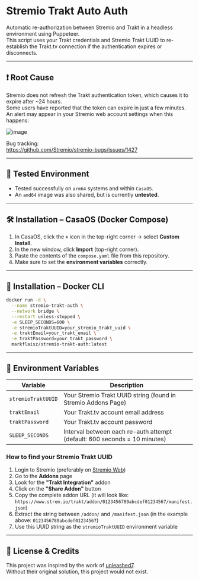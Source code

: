 # Stremio Trakt Auto Auth

Automatic re-authorization between Stremio and Trakt in a headless environment using Puppeteer.  
This script uses your Trakt credentials and Stremio Trakt UUID to re-establish the Trakt.tv connection if the authentication expires or disconnects.

---

## ❗ Root Cause

Stremio does not refresh the Trakt authentication token, which causes it to expire after ~24 hours.  
Some users have reported that the token can expire in just a few minutes.  
An alert may appear in your Stremio web account settings when this happens:

![image](https://github.com/user-attachments/assets/dd994c82-b4ce-4c75-a924-5f4599b7e225)

Bug tracking:  
https://github.com/Stremio/stremio-bugs/issues/1427

---

## 🧪 Tested Environment

- Tested successfully on `arm64` systems and within `CasaOS`.
- An `amd64` image was also shared, but is currently **untested**.

---

## 🛠️ Installation – CasaOS (Docker Compose)

1. In CasaOS, click the **`+`** icon in the top-right corner → select **Custom Install**.
2. In the new window, click **Import** (top-right corner).
3. Paste the contents of the `compose.yaml` file from this repository.
4. Make sure to set the **environment variables** correctly.

---

## 🐳 Installation – Docker CLI

```bash
docker run -d \
  --name stremio-trakt-auth \
  --network bridge \
  --restart unless-stopped \
  -e SLEEP_SECONDS=600 \
  -e stremioTraktUUID=your_stremio_trakt_uuid \
  -e traktEmail=your_trakt_email \
  -e traktPassword=your_trakt_password \
  markflaisz/stremio-trakt-auth:latest
```

---

## 🔐 Environment Variables

| Variable            | Description                              |
|---------------------|------------------------------------------|
| `stremioTraktUUID`  | Your Stremio Trakt UUID string (found in Stremio Addons Page) |
| `traktEmail`        | Your Trakt.tv account email address      |
| `traktPassword`     | Your Trakt.tv account password           |
| `SLEEP_SECONDS`     | Interval between each re-auth attempt (default: 600 seconds = 10 minutes) |

### How to find your Stremio Trakt UUID

1. Login to Stremio (preferably on [Stremio Web](https://app.strem.io))
2. Go to the **Addons** page
3. Look for the **"Trakt Integration"** addon
4. Click on the **"Share Addon"** button
5. Copy the complete addon URL (it will look like: `https://www.strem.io/trakt/addon/0123456789abcdef01234567/manifest.json`)
6. Extract the string between `/addon/` and `/manifest.json` (in the example above: `0123456789abcdef01234567`)
7. Use this UUID string as the `stremioTraktUUID` environment variable

---

## 🧾 License & Credits

This project was inspired by the work of [unleashed7](https://github.com/unleashed7).  
Without their original solution, this project would not exist.
